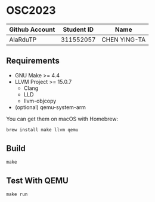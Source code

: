 # OSC2023

| Github Account | Student ID | Name          |
|----------------|------------|---------------|
| AlaRduTP       | 311552057  | CHEN YING-TA  |

## Requirements

- GNU Make >= 4.4
- LLVM Project >= 15.0.7
    - Clang
    - LLD
    - llvm-objcopy
- (optional) qemu-system-arm

You can get them on macOS with Homebrew:

```sh
brew install make llvm qemu
```

## Build 

```
make
```

## Test With QEMU

```
make run
```